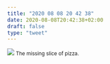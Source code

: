 ```yaml
---
title: "2020 08 08 20 42 38"
date: 2020-08-08T20:42:38+02:00
draft: false
type: "tweet"
---
```

![](/img/IMG_1232.jpg)
<small>The missing slice of pizza.<small>
